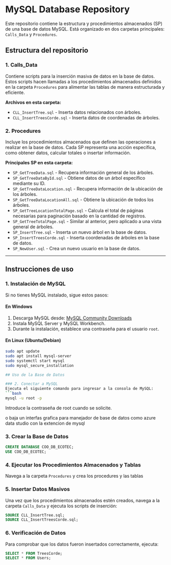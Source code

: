 # MySQL Database Repository

Este repositorio contiene la estructura y procedimientos almacenados (SP) de una base de datos MySQL. Está organizado en dos carpetas principales: `Calls_Data` y `Procedures`.

## Estructura del repositorio

### 1. Calls_Data
Contiene scripts para la inserción masiva de datos en la base de datos. Estos scripts hacen llamadas a los procedimientos almacenados definidos en la carpeta `Procedures` para alimentar las tablas de manera estructurada y eficiente.

**Archivos en esta carpeta:**
- `CLL_InsertTree.sql` - Inserta datos relacionados con árboles.
- `CLL_InsertTreesCorde.sql` - Inserta datos de coordenadas de árboles.

### 2. Procedures
Incluye los procedimientos almacenados que definen las operaciones a realizar en la base de datos. Cada SP representa una acción específica, como obtener datos, calcular totales o insertar información.

**Principales SP en esta carpeta:**
- `SP_GetTreeData.sql` - Recupera información general de los árboles.
- `SP_GetTreeDataById.sql` - Obtiene datos de un árbol específico mediante su ID.
- `SP_GetTreeDataLocation.sql` - Recupera información de la ubicación de los árboles.
- `SP_GetTreeDataLocationAll.sql` - Obtiene la ubicación de todos los árboles.
- `SP_GetTreeLocationTotalPage.sql` - Calcula el total de páginas necesarias para paginación basado en la cantidad de registros.
- `SP_GetTreeTotalPage.sql` - Similar al anterior, pero aplicado a una vista general de árboles.
- `SP_InsertTree.sql` - Inserta un nuevo árbol en la base de datos.
- `SP_InsertTreesCorde.sql` - Inserta coordenadas de árboles en la base de datos.
- `SP_NewUser.sql` - Crea un nuevo usuario en la base de datos.

---

## Instrucciones de uso

### 1. Instalación de MySQL
Si no tienes MySQL instalado, sigue estos pasos:

#### **En Windows**
1. Descarga MySQL desde: [MySQL Community Downloads](https://dev.mysql.com/downloads/)
2. Instala MySQL Server y MySQL Workbench.
3. Durante la instalación, establece una contraseña para el usuario `root`.

#### **En Linux (Ubuntu/Debian)**
```bash
sudo apt update
sudo apt install mysql-server
sudo systemctl start mysql
sudo mysql_secure_installation

## Uso de la Base de Datos

### 2. Conectar a MySQL
Ejecuta el siguiente comando para ingresar a la consola de MySQL:
```bash
mysql -u root -p
```
Introduce la contraseña de root cuando se solicite.

o baja un interfas grafica para manejador de base de datos como azure data studio con la extencion de mysql

### 3. Crear la Base de Datos
```sql
CREATE DATABASE COO_DB_ECOTEC;
USE COO_DB_ECOTEC;
```

### 4. Ejecutar los Procedimientos Almacenados y Tablas
Navega a la carpeta `Procedures` y crea los procedures y las tablas

### 5. Insertar Datos Masivos
Una vez que los procedimientos almacenados estén creados, navega a la carpeta `Calls_Data` y ejecuta los scripts de inserción:

```sql
SOURCE CLL_InsertTree.sql;
SOURCE CLL_InsertTreesCorde.sql;
```

### 6. Verificación de Datos
Para comprobar que los datos fueron insertados correctamente, ejecuta:

```sql
SELECT * FROM TreesCorde;
SELECT * FROM Users;
```
